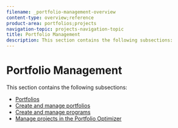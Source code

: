 ```yaml
---
filename: _portfolio-management-overview
content-type: overview;reference
product-area: portfolios;projects
navigation-topic: projects-navigation-topic
title: Portfolio Management
description: This section contains the following subsections:
---
```


# Portfolio Management

This section contains the following subsections:

* [Portfolios](../../manage-work/portfolios/portfolios-overview/portfolio-overview-1.md) 
* [Create and manage portfolios](../../manage-work/portfolios/create-and-manage-portfolios/create-and-manage-portfolios.md) 
* [Create and manage programs](../../manage-work/portfolios/create-and-manage-programs/create-and-manage-programs.md) 
* [Manage projects in the Portfolio Optimizer](../../manage-work/portfolios/portfolio-optimizer/manage-projects-in-portfolio-optimizer.md)

